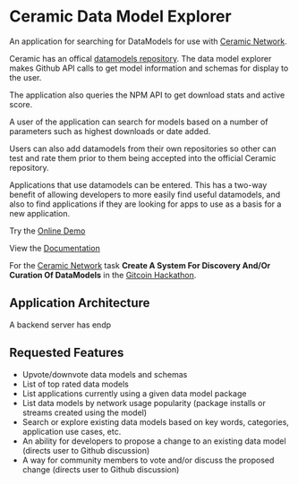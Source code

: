 # Ceramic Data Model Explorer

An application for searching for DataModels for use with [Ceramic Network](https://ceramic.network/).

Ceramic has an offical [datamodels repository](https://github.com/ceramicstudio/datamodels). The data model explorer makes Github API calls to get model information and schemas for display to the user.

The application also queries the NPM API to get download stats and active score.

A user of the application can search for models based on a number of parameters such as highest downloads or date added.

Users can also add datamodels from their own repositories so other can test and rate them prior to them being accepted into the official Ceramic repository.

Applications that use datamodels can be entered. This has a two-way benefit of allowing developers to more easily find useful datamodels, and also to find applications if they are looking for apps to use as a basis for a new application.

Try the [Online Demo](https://ceramic-explore.vercel.app/)

View the [Documentation](https://ceramic-explore-docs.web.app/)

For the [Ceramic Network](https://ceramic.network/) task **Create A System For Discovery And/Or Curation Of DataModels** in the [Gitcoin Hackathon](https://gitcoin.co/issue/ceramicnetwork/ceramic/82/100026725).

## Application Architecture

A backend server has endp

## Requested Features
* Upvote/downvote data models and schemas
* List of top rated data models
* List applications currently using a given data model package
* List data models by network usage popularity (package installs or streams created using the model)
* Search or explore existing data models based on key words, categories, application use cases, etc.
* An ability for developers to propose a change to an existing data model (directs user to Github discussion)
* A way for community members to vote and/or discuss the proposed change (directs user to Github discussion)
